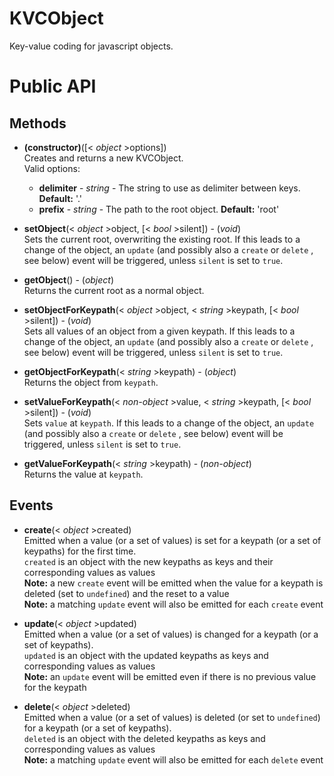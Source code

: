 KVCObject
=========

Key-value coding for javascript objects.

Public API
==========
Methods
-------
* **(constructor)**([< _object_ >options])  
    Creates and returns a new KVCObject.  
    Valid options:
    * **delimiter** - _string_ - The string to use as delimiter between keys.
    **Default:** '.'
    * **prefix** - _string_ - The path to the root object. **Default:** 'root'

* **setObject**(< _object_ >object, [< _bool_ >silent]) - (_void_)  
    Sets the current root, overwriting the existing root. If this leads to a
    change of the object, an `update` (and possibly also a `create` or `delete`
    , see below) event will be triggered, unless `silent` is set to `true`.

* **getObject**() - (_object_)  
    Returns the current root as a normal object.

* **setObjectForKeypath**(< _object_ >object, < _string_ >keypath, [< _bool_ >silent]) - (_void_)  
    Sets all values of an object from a given keypath. If this leads to a
    change of the object, an `update` (and possibly also a `create` or `delete`
    , see below) event will be triggered, unless `silent` is set to `true`.

* **getObjectForKeypath**(< _string_ >keypath) - (_object_)  
    Returns the object from `keypath`.

* **setValueForKeypath**(< _non-object_ >value, < _string_ >keypath, [< _bool_ >silent]) - (_void_)  
    Sets `value` at `keypath`. If this leads to a
    change of the object, an `update` (and possibly also a `create` or `delete`
    , see below) event will be triggered, unless `silent` is set to `true`.

* **getValueForKeypath**(< _string_ >keypath) - (_non-object_)  
    Returns the value at `keypath`.

Events
------
* **create**(< _object_ >created)  
    Emitted when a value (or a set of values) is set for a keypath (or a set of
    keypaths) for the first time.  
    `created` is an object with the new keypaths as keys and their
    corresponding values as values  
    **Note:** a new `create` event will be emitted when the value for a keypath
    is deleted (set to `undefined`) and the reset to a value  
    **Note:** a matching `update` event will also be emitted for each `create`
    event  

* **update**(< _object_ >updated)  
    Emitted when a value (or a set of values) is changed for a keypath (or a
    set of keypaths).  
    `updated` is an object with the updated keypaths as keys and corresponding
    values as values  
    **Note:** an `update` event will be emitted even if there is no previous
    value for the keypath  

* **delete**(< _object_ >deleted)  
    Emitted when a value (or a set of values) is deleted (or set to `undefined`)
    for a keypath (or a set of keypaths).  
    `deleted` is an object with the deleted keypaths as keys and corresponding
    values as values  
    **Note:** a matching `update` event will also be emitted for each `delete`
    event  
